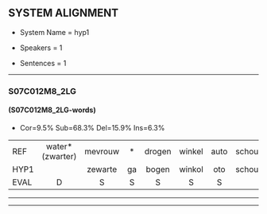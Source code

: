 
## SYSTEM ALIGNMENT

- System Name = hyp1

- Speakers = 1

- Sentences = 1

---

### S07C012M8_2LG

#### (S07C012M8_2LG-words)

- Cor=9.5%	Sub=68.3%	Del=15.9%	Ins=6.3%

|  |  |  |  |  |  |  |  |  |  |  |  |  |  |  |  |  |  |  |  |  |  |  |  |  |  |  |  |  |  |  |  |  |  |  |  |  |  |  |  |  |  |  |  |  |  |  |  |  |  |  |  |  |  |  |  |  |  |  |  |  |  |  |  |
|:--- |:---:|:---:|:---:|:---:|:---:|:---:|:---:|:---:|:---:|:---:|:---:|:---:|:---:|:---:|:---:|:---:|:---:|:---:|:---:|:---:|:---:|:---:|:---:|:---:|:---:|:---:|:---:|:---:|:---:|:---:|:---:|:---:|:---:|:---:|:---:|:---:|:---:|:---:|:---:|:---:|:---:|:---:|:---:|:---:|:---:|:---:|:---:|:---:|:---:|:---:|:---:|:---:|:---:|:---:|:---:|:---:|:---:|:---:|:---:|:---:|:---:|:---:|:---:|
| REF | water*(zwarter) | mevrouw | * | drogen | winkel | auto | schouders | * | * | * | verhaal | * | koning | moeilijk | * | * | speelplaats | drinken | hoofdpijn | regen | vliegtuig | * | * | * | stoppen | * | opnieuw |  |  | * | nee*x | * | gooien | sneeuwen | * | moeder | liedje | * | potlood | fietsbel | * | vinger | * | *x | meisje |  |  | muziek | waarom | * | scheuren | lawaai | zwemmen | appel | cola | kussen | eerste | circus*(cirkel) | kleuren*(keuren) | voetbal | vlinder | *s | *s |
| HYP1 |  | zewarte | ga | bogen | winkol | oto | schouders |  |  |  |  |  | va | koi | moik | spel | waat | drinken | oftaen | ege | vliegtuig |  |  |  | stoppen |  | opnieuw | hoor | jegooien | nie | m | moeter | eetje | oout | fits | tol | finice | di | kannie | ni | e | di | i | dibij | meisje | chauffeur | chaufr | meceik | waarom? | um | lawai | swarm | duur | werk | fewark | appel | cole | kissen | eersten | erkom | kurn | bal | inde |
| EVAL | D | S | S | S | S | S |  | D | D | D | D | D | S | S | S | S | S |  | S | S |  | D | D | D |  | D |  | I | I | S | S | S | S | S | S | S | S | S | S | S | S | S | S | S |  | I | I | S | S | S | S | S | S | S | S | S | S | S | S | S | S | S | S |
---

---
